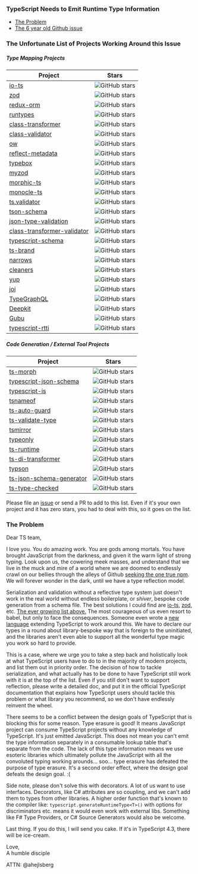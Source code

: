 ### TypeScript Needs to Emit Runtime Type Information

- [The Problem](#the-problem)
- [The 6 year old Github issue](https://github.com/microsoft/TypeScript/issues/3628) 

### The Unfortunate List of Projects Working Around this Issue

##### Type Mapping Projects

| Project | Stars |
| --- | --- |
| [io-ts](https://github.com/gcanti/io-ts) | ![GitHub stars](https://img.shields.io/github/stars/gcanti/io-ts.svg?style=social&label=☆&maxAge=2592000) |
| [zod](https://github.com/colinhacks/zod) | ![GitHub stars](https://img.shields.io/github/stars/colinhacks/zod.svg?style=social&label=☆&maxAge=2592000) |
| [redux-orm](https://github.com/redux-orm/redux-orm) | ![GitHub stars](https://img.shields.io/github/stars/redux-orm/redux-orm.svg?style=social&label=☆&maxAge=2592000) |
| [runtypes](https://github.com/pelotom/runtypes) | ![GitHub stars](https://img.shields.io/github/stars/pelotom/runtypes.svg?style=social&label=☆&maxAge=2592000) |
| [class-transformer](https://github.com/typestack/class-transformer) | ![GitHub stars](https://img.shields.io/github/stars/typestack/class-transformer.svg?style=social&label=☆&maxAge=2592000) |
| [class-validator](https://github.com/typestack/class-validator) | ![GitHub stars](https://img.shields.io/github/stars/typestack/class-validator.svg?style=social&label=☆&maxAge=2592000) |
| [ow](https://github.com/sindresorhus/ow) | ![GitHub stars](https://img.shields.io/github/stars/sindresorhus/ow.svg?style=social&label=☆&maxAge=2592000) |
| [reflect-metadata](https://rbuckton.github.io/reflect-metadata/) | ![GitHub stars](https://img.shields.io/github/stars/rbuckton/reflect-metadata.svg?style=social&label=☆&maxAge=2592000) |
| [typebox](https://github.com/sinclairzx81/typebox) | ![GitHub stars](https://img.shields.io/github/stars/sinclairzx81/typebox.svg?style=social&label=☆&maxAge=2592000) |
| [myzod](https://github.com/davidmdm/myzod) | ![GitHub stars](https://img.shields.io/github/stars/davidmdm/myzod.svg?style=social&label=☆&maxAge=2592000) |
| [morphic-ts](https://github.com/sledorze/morphic-ts) | ![GitHub stars](https://img.shields.io/github/stars/sledorze/morphic-ts.svg?style=social&label=☆&maxAge=2592000) |
| [monocle-ts](https://github.com/gcanti/monocle-ts) | ![GitHub stars](https://img.shields.io/github/stars/gcanti/monocle-ts.svg?style=social&label=☆&maxAge=2592000) |
| [ts.validator](https://github.com/VeritasSoftware/ts.validator) | ![GitHub stars](https://img.shields.io/github/stars/VeritasSoftware/ts.validator.svg?style=social&label=☆&maxAge=2592000) |
| [tson-schema](https://www.npmjs.com/package/tson-schema) | ![GitHub stars](https://img.shields.io/github/stars/mjwwit/tson-schema.svg?style=social&label=☆&maxAge=2592000) |
| [json-type-validation](https://github.com/mojotech/json-type-validation) | ![GitHub stars](https://img.shields.io/github/stars/mojotech/json-type-validation.svg?style=social&label=☆&maxAge=2592000) |
| [class-transformer-validator](https://github.com/MichalLytek/class-transformer-validator) | ![GitHub stars](https://img.shields.io/github/stars/MichalLytek/class-transformer-validator.svg?style=social&label=☆&maxAge=2592000) |
| [typescript-schema](https://github.com/christyharagan/ts-schema) | ![GitHub stars](https://img.shields.io/github/stars/christyharagan/ts-schema.svg?style=social&label=☆&maxAge=2592000) |
| [ts-brand](https://github.com/kourge/ts-brand) | ![GitHub stars](https://img.shields.io/github/stars/kourge/ts-brand.svg?style=social&label=☆&maxAge=2592000) |
| [narrows](https://gitlab.com/jakelazaroff/narrows) | ![GitHub stars](https://img.shields.io/github/stars/jakelazaroff/narrows.svg?style=social&label=☆&maxAge=2592000) |
| [cleaners](https://github.com/swansontec/cleaners) | ![GitHub stars](https://img.shields.io/github/stars/swansontec/cleaners.svg?style=social&label=☆&maxAge=2592000) |
| [yup](https://github.com/jquense/yup) | ![GitHub stars](https://img.shields.io/github/stars/jquense/yup.svg?style=social&label=☆&maxAge=2592000) |
| [joi](https://github.com/sideway/joi) | ![GitHub stars](https://img.shields.io/github/stars/sideway/joi.svg?style=social&label=☆&maxAge=2592000) |
| [TypeGraphQL](https://github.com/MichalLytek/type-graphql) | ![GitHub stars](https://img.shields.io/github/stars/MichalLytek/type-graphql.svg?style=social&label=☆&maxAge=2592000) |
| [Deepkit](https://github.com/deepkit/deepkit-framework) | ![GitHub stars](https://img.shields.io/github/stars/deepkit/deepkit-framework.svg?style=social&label=☆&maxAge=2592000) |
| [Gubu](https://github.com/rjrodger/gubu) | ![GitHub stars](https://img.shields.io/github/stars/rjrodger/gubu.svg?style=social&label=☆&maxAge=2592000) |
| [typescript-rtti](https://github.com/rezonant/typescript-rtti) | ![GitHub stars](https://img.shields.io/github/stars/rezonant/typescript-rtti.svg?style=social&label=☆&maxAge=2592000) |

##### Code Generation / External Tool Projects

| Project | Stars |
| --- | --- |
| [ts-morph](https://github.com/dsherret/ts-morph) | ![GitHub stars](https://img.shields.io/github/stars/dsherret/ts-morph.svg?style=social&label=☆&maxAge=2592000) |
| [typescript-json-schema](https://github.com/YousefED/typescript-json-schema) | ![GitHub stars](https://img.shields.io/github/stars/YousefED/typescript-json-schema.svg?style=social&label=☆&maxAge=2592000) |
| [typescript-is](https://github.com/woutervh-/typescript-is) | ![GitHub stars](https://img.shields.io/github/stars/woutervh-/typescript-is.svg?style=social&label=☆&maxAge=2592000) |
| [tsnameof](https://github.com/dsherret/ts-nameof) | ![GitHub stars](https://img.shields.io/github/stars/dsherret/ts-nameof.svg?style=social&label=☆&maxAge=2592000) |
| [ts-auto-guard](https://github.com/rhys-vdw/ts-auto-guard) | ![GitHub stars](https://img.shields.io/github/stars/rhys-vdw/ts-auto-guard.svg?style=social&label=☆&maxAge=2592000) |
| [ts-validate-type](https://github.com/edbentley/ts-validate-type) | ![GitHub stars](https://img.shields.io/github/stars/edbentley/ts-validate-type?style=social&label=☆&maxAge=2592000) |
| [tsmirror](https://github.com/aenario/tsmirror) | ![GitHub stars](https://img.shields.io/github/stars/aenario/tsmirror.svg?style=social&label=☆&maxAge=2592000) |
| [typeonly](https://itnext.io/bringing-typescript-types-at-runtime-with-typeonly-c317e9dd8880) | ![GitHub stars](https://img.shields.io/github/stars/paroi-tech/typeonly.svg?style=social&label=☆&maxAge=2592000) |
| [ts-runtime](https://github.com/goloveychuk/tsruntime) | ![GitHub stars](https://img.shields.io/github/stars/goloveychuk/tsruntime.svg?style=social&label=☆&maxAge=2592000) |
| [ts-di-transformer](https://github.com/YePpHa/ts-di-transformer) | ![GitHub stars](https://img.shields.io/github/stars/YePpHa/ts-di-transformer.svg?style=social&label=☆&maxAge=2592000) |
| [typson](https://github.com/lbovet/typson) | ![GitHub stars](https://img.shields.io/github/stars/lbovet/typson.svg?style=social&label=☆&maxAge=2592000) |
| [ts-json-schema-generator](https://github.com/vega/ts-json-schema-generator) | ![GitHub stars](https://img.shields.io/github/stars/vega/ts-json-schema-generator.svg?style=social&label=☆&maxAge=2592000) |
| [ts-type-checked](https://github.com/janjakubnanista/ts-type-checked) | ![GitHub stars](https://img.shields.io/github/stars/janjakubnanista/ts-type-checked.svg?style=social&label=☆&maxAge=2592000) |


Please file an [issue](https://github.com/akutruff/typescript-needs-types/issues) or send a PR to add to this list.   Even if it's your own project and it has zero stars, you had to deal with this, so it goes on the list. 

### The Problem

Dear TS team,  

I love you.  You do amazing work.  You are gods among mortals.  You have brought JavaScript from the darkness, and given it the warm light of strong typing.   Look upon us, the cowering meek masses, and understand that we live in the muck and mire of a world where we are doomed to endlessly crawl on our bellies through the alleys of Github [seeking the one true npm](https://youtu.be/deDlab6vFgg?t=134).  We will forever wonder in the dark, until we have a type reflection model.  

Serialization and validation without a reflective type system just doesn't work in the real world without endless boilerplate, or _shiver_, bespoke code generation from a schema file.  The best solutions I could find are [io-ts](https://github.com/gcanti/io-ts), [zod](https://github.com/colinhacks/zod), etc.  [The ever growing list above.](the-unfortunate-list-of-projects-working-around-this-issue)  The most courageous of us even resort to babel, but only to face the consequences.  Someone even wrote a [new language](https://itnext.io/bringing-typescript-types-at-runtime-with-typeonly-c317e9dd8880) extending TypeScript to work around this.  We have to declare our types in a round about library-bespoke way that is foreign to the uninitiated, and the libraries aren't even able to support all the wonderful type magic you work so hard to provide.  

This is a case, where we urge you to take a step back and holistically look at what TypeScript users have to do to in the majority of modern projects, and list them out in priority order.  The decision of how to tackle serialization, and what actually has to be done to have TypeScript still work with it is at the top of the list.  Even if you still don't want to support reflection, please write a detailed doc, and put it in the official TypeScript documentation that explains how TypeScript users should tackle this problem or what library you recommend, so we don't have endlessly reinvent the wheel.

There seems to be a conflict between the design goals of TypeScript that is blocking this for some reason.  Type erasure is good!  It means JavaScript project can consume TypeScript projects without any knowledge of TypeScript.  It's just emitted JavaScript.  This does not mean you can't emit the type information separately in a consumable lookup table that's  separate from the code.  The lack of this type information means we use esoteric libraries which ultimately pollute the JavaScript with all the convoluted typing working arounds... soo... type erasure has defeated the purpose of type erasure.  It's a second order effect, where the design goal defeats the design goal. :(  

Side note, please don't solve this with decorators.  A lot of us want to use interfaces.  Decorators, like C# attributes are so coupling, and we can't add them to types from other libraries.  A higher order function that's known to the compiler like: ```typescript.generateRuntimeType<T>()``` with options for discriminators etc. means it would even work with external libs.  Something like F# Type Providers, or C# Source Generators would also be welcome. 

Last thing.  If you do this, I will send you cake.  If it's in TypeScript 4.3, there will be ice-cream.  

Love,\
A humble disciple

ATTN: @ahejlsberg 
